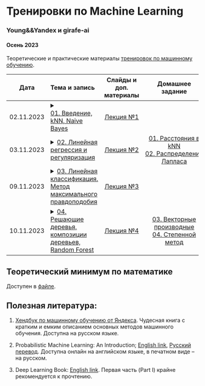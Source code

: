 # Тренировки по Machine Learning
### Young&&Yandex и girafe-ai
#### Осень 2023

Теоретические и практические материалы [тренировок по машинному обучению](https://yandex.ru/yaintern/training/ml-training).


| Дата | Тема и запись | Слайды и доп. материалы | Домашнее задание | Тест для самопроверки |
|:------:|:------------------------------------|:-----------------------:|:-----------------------:|:----------------------:|
| 02.11.2023 | <details><summary>[01. Введение, kNN, Naive Bayes](https://www.youtube.com/live/k3UJOG-DKHE)</summary><br>1. Задачи машинного обучения в очевидных и неочевидных местах<br>2. Основные понятия в машинном обучении<br>3. Формальная постановка задачи обучения с учителем<br>4. Метод k ближайших соседей; kNN<br>5. Правдоподобие<br>6. Наивный байесовский классификатор</details> | [Лекция №1](./step01_intro/README.md) | | |
| 03.11.2023 | <details><summary>[02. Линейная регрессия и регуляризация](https://www.youtube.com/watch?v=5qLVUO0q644)</summary><br>1. Постановка задачи регрессии<br>2. Аналитическое решение линейной регрессии<br>3. Неустойчивость решения<br>4. Теорема Гаусса-Маркова<br> 5. L1 и L2 регуляризация</details> | [Лекция №2](./step02_linear_regression/README.md) | [01. Расстояния в kNN](./homeworks/assignment01_knn/)<br>[02. Распределение Лапласа](./homeworks/assignment02_laplace/) | |
| 09.11.2023 | <details><summary>[03. Линейная классификация. Метод максимального правдоподобия](https://www.youtube.com/watch?v=R1ccYYpEpiA)</summary><br>1. Линейные механизмы классификации. Отступ.<br>2. Логистическая функция потерь. <br>3. Логистическая регрессия и бернуллиевская случайная величина.<br>4. Оценка качества классификации</details> | [Лекция №3](./step03_logistic_regression/README.md) | | |
| 10.11.2023 | <details><summary>[04. Решающие деревья, композиции деревьев, Random Forest](https://youtube.com/live/rBIVch1h5qc)</summary><br>1. Процедура построения деревьев регрессии и классификации. Жадный алгоритм.<br>2. Информационные критерии.<br>3. Бутстрап, бэггинг. «Мудрость толпы». Случайный лес.<br>4. Особые свойства решающих деревьев.</details> | [Лекция №4](./step04_trees_and_forests/README.md) | [03. Векторные производные](./homeworks/assignment03_derivatives/)<br>[04. Степенной метод](./homeworks/assignment04_power_iteration/) | |




## Теоретический минимум по математике

Доступен в [файле](./prerequisites.md).

  

## Полезная литература:

1. [Хендбук по машинному обучению от Яндекса](https://academy.yandex.ru/dataschool/book). Чудесная книга с кратким и емким описанием основных методов машинного обучения. Доступна на русском языке.

2. Probabilistic Machine Learning: An Introduction; [English link](https://probml.github.io/pml-book/book1.html), [Русский перевод](https://dmkpress.com/catalog/computer/data/978-5-93700-119-1/). Доступна онлайн на английском языке, в печатном виде – на русском.

3. Deep Learning Book: [English link](https://www.deeplearningbook.org/). Первая часть (Part I) крайне рекомендуется к прочтению.
